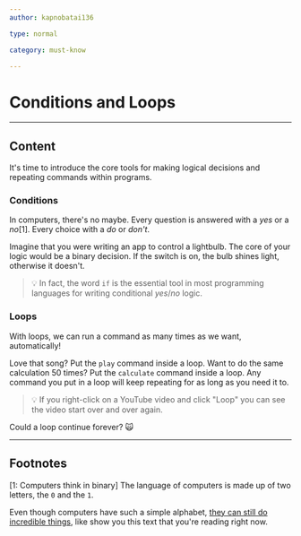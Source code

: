 ```yaml
---
author: kapnobatai136

type: normal

category: must-know

---
```

# Conditions and Loops

---
## Content

It's time to introduce the core tools for making logical decisions and repeating commands within programs.

### Conditions

In computers, there's no maybe. Every question is answered with a *yes* or a *no*[1]. Every choice with a *do* or *don't*.

Imagine that you were writing an app to control a lightbulb. The core of your logic would be a binary decision. If the switch is on, the bulb shines light, otherwise it doesn't.

> 💡 In fact, the word `if` is the essential tool in most programming languages for writing conditional *yes*/*no* logic.

### Loops

With loops, we can run a command as many times as we want, automatically!

Love that song? Put the `play` command inside a loop. Want to do the same calculation 50 times? Put the `calculate` command inside a loop. Any command you put in a loop will keep repeating for as long as you need it to.

> 💡 If you right-click on a YouTube video and click "Loop" you can see the video start over and over again.

Could a loop continue forever? 🙀

---
## Footnotes

[1: Computers think in binary]
The language of computers is made up of two letters, the `0` and the `1`.

Even though computers have such a simple alphabet, [they can still do incredible things](https://www.reddit.com/r/explainlikeimfive/comments/3x7czk/eli5how_can_a_bunch_of_0s_and_1s_create/cy255mw/), like show you this text that you're reading right now.
